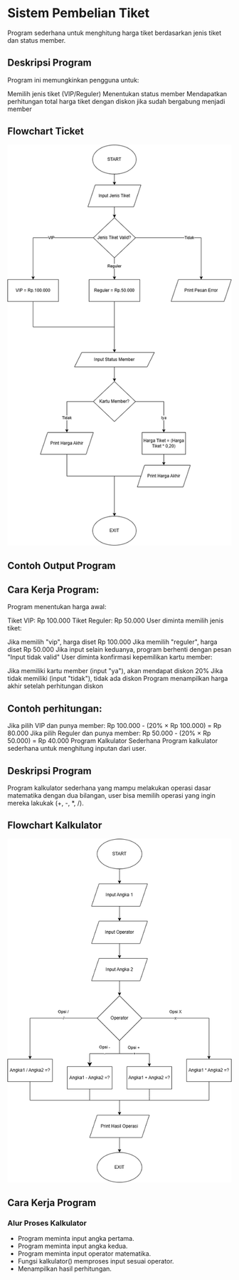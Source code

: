 # Sistem Pembelian Tiket
Program sederhana untuk menghitung harga tiket berdasarkan jenis tiket dan status member.

## Deskripsi Program
Program ini memungkinkan pengguna untuk:

Memilih jenis tiket (VIP/Reguler) Menentukan status member Mendapatkan perhitungan total harga tiket dengan diskon jika sudah bergabung menjadi member

## Flowchart Ticket
![Flowchart](Diagram_Tiket.png)

## Contoh Output Program

## Cara Kerja Program:
Program menentukan harga awal:

Tiket VIP: Rp 100.000
Tiket Reguler: Rp 50.000
User diminta memilih jenis tiket:

Jika memilih "vip", harga diset Rp 100.000
Jika memilih "reguler", harga diset Rp 50.000
Jika input selain keduanya, program berhenti dengan pesan "Input tidak valid"
User diminta konfirmasi kepemilikan kartu member:

Jika memiliki kartu member (input "ya"), akan mendapat diskon 20%
Jika tidak memiliki (input "tidak"), tidak ada diskon
Program menampilkan harga akhir setelah perhitungan diskon

## Contoh perhitungan:

Jika pilih VIP dan punya member: Rp 100.000 - (20% × Rp 100.000) = Rp 80.000
Jika pilih Reguler dan punya member: Rp 50.000 - (20% × Rp 50.000) = Rp 40.000
Program Kalkulator Sederhana
Program kalkulator sederhana untuk menghitung inputan dari user.

## Deskripsi Program
Program kalkulator sederhana yang mampu melakukan operasi dasar matematika dengan dua bilangan, user bisa memilih operasi yang ingin mereka lakukak (+, -, *, /).

## Flowchart Kalkulator
![Flowchart](Diagram_Kalkulator.png)

## Cara Kerja Program

### Alur Proses Kalkulator

- Program meminta input angka pertama.
- Program meminta input angka kedua.
- Program meminta input operator matematika.
- Fungsi kalkulator() memproses input sesuai operator.
- Menampilkan hasil perhitungan.
